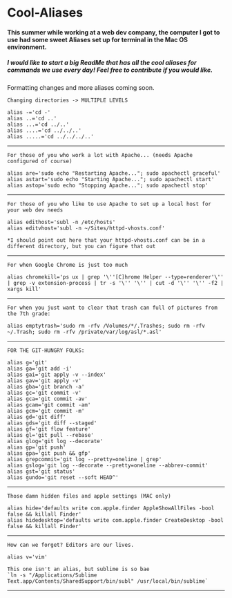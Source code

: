 # Cool-Aliases
#### This summer while working at a web dev company, the computer I got to use had some sweet Aliases set up for terminal in the Mac OS environment.
##### I would like to start a big ReadMe that has all the cool aliases for commands we use every day! Feel free to contribute if you would like.

Formatting changes and more aliases coming soon. 

```
Changing directories -> MULTIPLE LEVELS

alias -='cd -'
alias ..='cd ..'
alias ...='cd ../..'
alias ....='cd ../../..'
alias .....='cd ../../../..'
```
--------------------------------------------------------------------------------------
```
For those of you who work a lot with Apache... (needs Apache configured of course)

alias are='sudo echo "Restarting Apache..."; sudo apachectl graceful'
alias astart='sudo echo "Starting Apache..."; sudo apachectl start'
alias astop='sudo echo "Stopping Apache..."; sudo apachectl stop'
```
--------------------------------------------------------------------------------------
```
For those of you who like to use Apache to set up a local host for your web dev needs

alias edithost='subl -n /etc/hosts'
alias editvhost='subl -n ~/Sites/httpd-vhosts.conf'

*I should point out here that your httpd-vhosts.conf can be in a different directory, but you can figure that out
```
--------------------------------------------------------------------------------------
```
For when Google Chrome is just too much 

alias chromekill='ps ux | grep '\''[C]hrome Helper --type=renderer'\'' | grep -v extension-process | tr -s '\'' '\'' | cut -d '\'' '\'' -f2 | xargs kill'
```
--------------------------------------------------------------------------------------
```
For when you just want to clear that trash can full of pictures from the 7th grade: 

alias emptytrash='sudo rm -rfv /Volumes/*/.Trashes; sudo rm -rfv ~/.Trash; sudo rm -rfv /private/var/log/asl/*.asl'
```
--------------------------------------------------------------------------------------
```
FOR THE GIT-HUNGRY FOLKS:

alias g='git'
alias ga='git add -i'
alias gai='git apply -v --index'
alias gav='git apply -v'
alias gba='git branch -a'
alias gc='git commit -v'
alias gca='git commit -av'
alias gcam='git commit -am'
alias gcm='git commit -m'
alias gd='git diff'
alias gds='git diff --staged'
alias gf='git flow feature'
alias gl='git pull --rebase'
alias glog='git log --decorate'
alias gp='git push'
alias gpa='git push && gfp'
alias grepcommit='git log --pretty=oneline | grep'
alias gslog='git log --decorate --pretty=oneline --abbrev-commit'
alias gst='git status'
alias gundo='git reset --soft HEAD^'
```
--------------------------------------------------------------------------------------
```
Those damn hidden files and apple settings (MAC only)

alias hide='defaults write com.apple.finder AppleShowAllFiles -bool false && killall Finder'
alias hidedesktop='defaults write com.apple.finder CreateDesktop -bool false && killall Finder'
```
--------------------------------------------------------------------------------------
```
How can we forget? Editors are our lives.

alias v='vim'

This one isn't an alias, but sublime is so bae
`ln -s "/Applications/Sublime Text.app/Contents/SharedSupport/bin/subl" /usr/local/bin/sublime`

```
--------------------------------------------------------------------------------------

